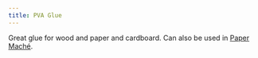 ```yaml
---
title: PVA Glue
---
```


Great glue for wood and paper and cardboard. Can also be used in [Paper Maché](../sculpture/paper-mach%C3%A9.md).
